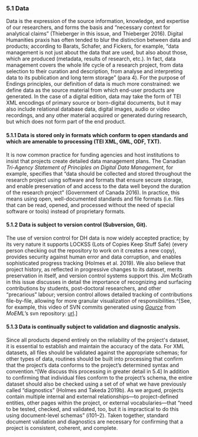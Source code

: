 
### 5.1 Data

Data is the expression of the source information, knowledge, and expertise of our researchers, and forms the basis and “necessary context for analytical claims” (Thieberger in this issue, and Thieberger 2016). Digital Humanities praxis has often tended to blur the distinction between data and products; according to Barats, Schafer, and Fickers, for example, “data management is not just about the data that are used, but also about those, which are produced (metadata, results of research, etc.). In fact, data management covers the whole life cycle of a research project, from data selection to their curation and description, from analyse and interpreting data to its publication and long term storage” (para 4). For the purpose of Endings principles, our definition of data is much more constrained: we define data as the source material from which end-user products are generated. In the case of a digital edition, data may take the form of TEI XML encodings of primary source or born-digital documents, but it may also include relational database data, digital images, audio or video recordings, and any other material acquired or generated during research, but which does not form part of the end product.

#### 5.1.1 Data is stored only in formats which conform to open standards and which are amenable to processing (TEI XML, GML, ODF, TXT).

It is now common practice for funding agencies and host institutions to insist that projects create detailed data management plans. The Canadian _Tri-Agency Statement of Principles on Digital Data Management_, for example, specifies that “data should be collected and stored throughout the research project using software and formats that ensure secure storage, and enable preservation of and access to the data well beyond the duration of the research project” (Government of Canada 2016). In practice, this means using open, well-documented standards and file formats (i.e. files that can be read, opened, and processed without the need of special software or tools) instead of proprietary formats.

#### 5.1.2 Data is subject to version control (Subversion, Git).

The use of version control for DH data is now widely accepted practice; by its very nature it supports LOCKSS (Lots of Copies Keep Stuff Safe) (every person checking out the repository to work on it creates a new copy), provides security against human error and data corruption, and enables sophisticated progress tracking (Holmes et al. 2019). We also believe that project history, as reflected in progressive changes to its dataset, merits preservation in itself, and version control systems support this. Jim McGrath in this issue discusses in detail the importance of recognizing and surfacing contributions by students, post-doctoral researchers, and other “precarious” labour; version control allows detailed tracking of contributions file-by-file, allowing for more granular visualization of responsibilities.^[See, for example, this video of SVN commits generated using [*Gource*](https://gource.io/) from _MoEML_’s svn repository: [url](https://www.youtube.com/watch?v=Qor69c2Cvmc).]

#### 5.1.3 Data is continually subject to validation and diagnostic analysis.

Since all products depend entirely on the reliability of the project's dataset, it is essential to establish and maintain the accuracy of the data. For XML datasets, all files should be validated against the appropriate schemas; for other types of data, routines should be built into processing that confirm that the project’s data conforms to the project’s determined syntax and convention.^[We discuss this processing in greater detail in 5.4] In addition to confirming that individual files conform to the project’s schema, the entire dataset should also be checked using a set of of what we have previously called “diagnostics” (Holmes and Takeda 2019b). As we argued, projects contain multiple internal and external relationships—to project-defined entities, other pages within the project, or external vocabularies—that “need to be tested, checked, and validated, too, but it is impractical to do this using document-level schemas” (i101–2). Taken together, standard document validation and diagnostics are necessary for confirming that a project is consistent, coherent, and complete.

